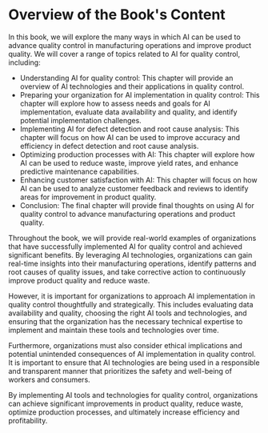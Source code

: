 Overview of the Book's Content
============================================

In this book, we will explore the many ways in which AI can be used to advance quality control in manufacturing operations and improve product quality. We will cover a range of topics related to AI for quality control, including:

* Understanding AI for quality control: This chapter will provide an overview of AI technologies and their applications in quality control.
* Preparing your organization for AI implementation in quality control: This chapter will explore how to assess needs and goals for AI implementation, evaluate data availability and quality, and identify potential implementation challenges.
* Implementing AI for defect detection and root cause analysis: This chapter will focus on how AI can be used to improve accuracy and efficiency in defect detection and root cause analysis.
* Optimizing production processes with AI: This chapter will explore how AI can be used to reduce waste, improve yield rates, and enhance predictive maintenance capabilities.
* Enhancing customer satisfaction with AI: This chapter will focus on how AI can be used to analyze customer feedback and reviews to identify areas for improvement in product quality.
* Conclusion: The final chapter will provide final thoughts on using AI for quality control to advance manufacturing operations and product quality.

Throughout the book, we will provide real-world examples of organizations that have successfully implemented AI for quality control and achieved significant benefits. By leveraging AI technologies, organizations can gain real-time insights into their manufacturing operations, identify patterns and root causes of quality issues, and take corrective action to continuously improve product quality and reduce waste.

However, it is important for organizations to approach AI implementation in quality control thoughtfully and strategically. This includes evaluating data availability and quality, choosing the right AI tools and technologies, and ensuring that the organization has the necessary technical expertise to implement and maintain these tools and technologies over time.

Furthermore, organizations must also consider ethical implications and potential unintended consequences of AI implementation in quality control. It is important to ensure that AI technologies are being used in a responsible and transparent manner that prioritizes the safety and well-being of workers and consumers.

By implementing AI tools and technologies for quality control, organizations can achieve significant improvements in product quality, reduce waste, optimize production processes, and ultimately increase efficiency and profitability.

